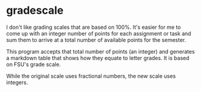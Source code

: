 # gradescale

I don't like grading scales that are based on 100%. It's easier for me to come up 
with an integer number of points for each assignment or task and sum them to arrive
at a total number of available points for the semester.

This program accepts that total number of points (an integer) and generates a markdown table
that shows how they equate to letter grades. It is based on FSU's grade scale.

While the original scale uses fractional numbers, the new scale uses integers.
